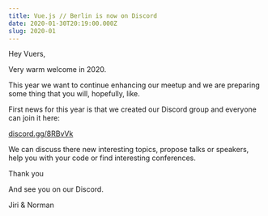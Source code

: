 ```yaml
---
title: Vue.js // Berlin is now on Discord
date: 2020-01-30T20:19:00.000Z
slug: 2020-01
---
```


Hey Vuers,

Very warm welcome in 2020.

This year we want to continue enhancing our meetup and we are preparing some thing that you will, hopefully, like.

First news for this year is that we created our Discord group and everyone can join it here:

[discord.gg/8RBvVk](https://discord.gg/8RBvVk)

We can discuss there new interesting topics, propose talks or speakers, help you with your code or find interesting conferences.

Thank you

And see you on our Discord.

Jiri & Norman
